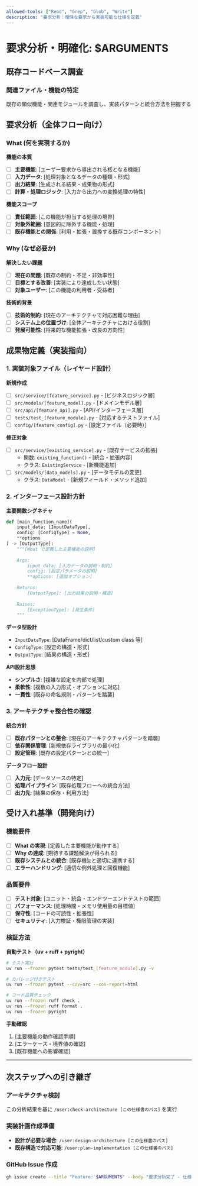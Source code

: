```yaml
---
allowed-tools: ["Read", "Grep", "Glob", "Write"]
description: "要求分析：曖昧な要求から実装可能な仕様を定義"
---
```


# 要求分析・明確化: $ARGUMENTS

## 既存コードベース調査

### 関連ファイル・機能の特定
既存の類似機能・関連モジュールを調査し、実装パターンと統合方法を把握する

## 要求分析（全体フロー向け）

### What (何を実現するか)
**機能の本質**
- [ ] **主要機能**: [ユーザー要求から導出される核となる機能]
- [ ] **入力データ**: [処理対象となるデータの種類・形式]
- [ ] **出力結果**: [生成される結果・成果物の形式]
- [ ] **計算・処理ロジック**: [入力から出力への変換処理の特性]

**機能スコープ**
- [ ] **責任範囲**: [この機能が担当する処理の境界]
- [ ] **対象外範囲**: [意図的に除外する機能・処理]
- [ ] **既存機能との関係**: [利用・拡張・置換する既存コンポーネント]

### Why (なぜ必要か)
**解決したい課題**
- [ ] **現在の問題**: [既存の制約・不足・非効率性]
- [ ] **目標とする改善**: [実装により達成したい状態]
- [ ] **対象ユーザー**: [この機能の利用者・受益者]

**技術的背景**
- [ ] **技術的制約**: [現在のアーキテクチャで対応困難な理由]
- [ ] **システム上の位置づけ**: [全体アーキテクチャにおける役割]
- [ ] **発展可能性**: [将来的な機能拡張・改良の方向性]

## 成果物定義（実装指向）

### 1. 実装対象ファイル（レイヤード設計）
**新規作成**
- [ ] `src/service/[feature_service].py` - [ビジネスロジック層]
- [ ] `src/models/[feature_model].py` - [ドメインモデル層]
- [ ] `src/api/[feature_api].py` - [API/インターフェース層]
- [ ] `tests/test_[feature_module].py` - [対応するテストファイル]
- [ ] `config/[feature_config].py` - [設定ファイル（必要時）]

**修正対象**
- [ ] `src/service/[existing_service].py` - [既存サービスの拡張]
  - 関数: `existing_function()` - [統合・拡張内容]
  - クラス: `ExistingService` - [新機能追加]
- [ ] `src/models/[data_models].py` - [データモデルの変更]
  - クラス: `DataModel` - [新規フィールド・メソッド追加]

### 2. インターフェース設計方針
**主要関数シグネチャ**
```python
def [main_function_name](
    input_data: [InputDataType],
    config: [ConfigType] = None,
    **options
) -> [OutputType]:
    """[What で定義した主要機能の説明]
    
    Args:
        input_data: [入力データの説明・制約]
        config: [設定パラメータの説明]
        **options: [追加オプション]
    
    Returns:
        [OutputType]: [出力結果の説明・構造]
    
    Raises:
        [ExceptionType]: [発生条件]
    """
```

**データ型設計**
- `InputDataType`: [DataFrame/dict/list/custom class 等]
- `ConfigType`: [設定の構造・形式]
- `OutputType`: [結果の構造・形式]

**API設計思想**
- **シンプルさ**: [複雑な設定を内部で処理]
- **柔軟性**: [複数の入力形式・オプションに対応]
- **一貫性**: [既存の命名規則・パターンを踏襲]

### 3. アーキテクチャ整合性の確認
**統合方針**
- [ ] **既存パターンとの整合**: [現在のアーキテクチャパターンを踏襲]
- [ ] **依存関係管理**: [新規依存ライブラリの最小化]
- [ ] **設定管理**: [既存の設定パターンとの統一]

**データフロー設計**
- [ ] **入力元**: [データソースの特定]
- [ ] **処理パイプライン**: [既存処理フローへの統合方法]
- [ ] **出力先**: [結果の保存・利用方法]

## 受け入れ基準（開発向け）

### 機能要件
- [ ] **What の実現**: [定義した主要機能が動作する]
- [ ] **Why の達成**: [期待する課題解決が得られる]
- [ ] **既存システムとの統合**: [既存機능と適切に連携する]
- [ ] **エラーハンドリング**: [適切な例外処理と回復機能]

### 品質要件
- [ ] **テスト対象**: [ユニット・統合・エンドツーエンドテストの範囲]
- [ ] **パフォーマンス**: [処理時間・メモリ使用量の目標値]
- [ ] **保守性**: [コードの可読性・拡張性]
- [ ] **セキュリティ**: [入力検証・権限管理の実装]

### 検証方法
**自動テスト（uv + ruff + pyright）**
```bash
# テスト実行
uv run --frozen pytest tests/test_[feature_module].py -v

# カバレッジ付きテスト
uv run --frozen pytest --cov=src --cov-report=html

# コード品質チェック
uv run --frozen ruff check .
uv run --frozen ruff format .
uv run --frozen pyright
```

**手動確認**
1. [主要機能の動作確認手順]
2. [エラーケース・境界値の確認]
3. [既存機能への影響確認]

---

## 次ステップへの引き継ぎ

### アーキテクチャ検討
この分析結果を基に `/user:check-architecture [この仕様書のパス]` を実行

### 実装計画作成準備
- **設計が必要な場合**: `/user:design-architecture [この仕様書のパス]`
- **既存構造で対応可能**: `/user:plan-implementation [この仕様書のパス]`

### GitHub Issue 作成
```bash
gh issue create --title "Feature: $ARGUMENTS" --body "要求分析完了 - 仕様書: [このファイルのパス]"
```